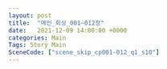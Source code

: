 ```yaml
---
layout: post
title:  "메인_회상_001~012장"
date:   2021-12-09 14:00:00 +0000
categories: Main
Tags: Story Main
SceneCode: ["scene_skip_cp001-012_q1_s10"]
---
```

